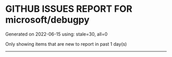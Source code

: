 
# GITHUB ISSUES REPORT FOR microsoft/debugpy


Generated on 2022-06-15 using: stale=30, all=0


Only showing items that are new to report in past 1 day(s)


---
